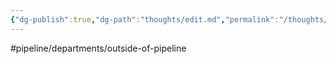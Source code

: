 ```yaml
---
{"dg-publish":true,"dg-path":"thoughts/edit.md","permalink":"/thoughts/edit/","hide":true}
---
```


#pipeline/departments/outside-of-pipeline
